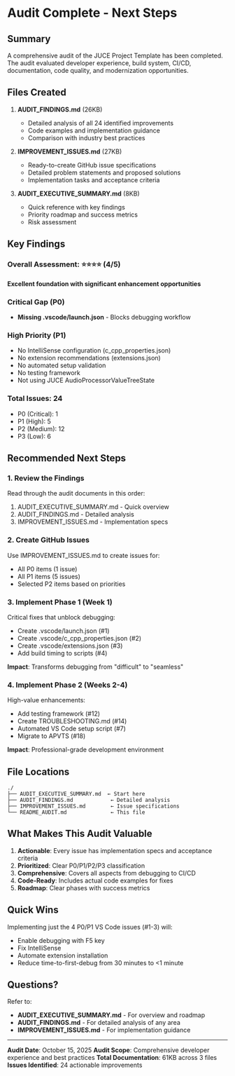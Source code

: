 # Audit Complete - Next Steps

## Summary

A comprehensive audit of the JUCE Project Template has been completed. The audit
evaluated developer experience, build system, CI/CD, documentation, code quality,
and modernization opportunities.

## Files Created

1. **AUDIT_FINDINGS.md** (26KB)
   - Detailed analysis of all 24 identified improvements
   - Code examples and implementation guidance
   - Comparison with industry best practices

2. **IMPROVEMENT_ISSUES.md** (27KB)
   - Ready-to-create GitHub issue specifications
   - Detailed problem statements and proposed solutions
   - Implementation tasks and acceptance criteria

3. **AUDIT_EXECUTIVE_SUMMARY.md** (8KB)
   - Quick reference with key findings
   - Priority roadmap and success metrics
   - Risk assessment

## Key Findings

### Overall Assessment: ⭐⭐⭐⭐ (4/5)

#### Excellent foundation with significant enhancement opportunities

### Critical Gap (P0)

- **Missing .vscode/launch.json** - Blocks debugging workflow

### High Priority (P1)

- No IntelliSense configuration (c_cpp_properties.json)
- No extension recommendations (extensions.json)
- No automated setup validation
- No testing framework
- Not using JUCE AudioProcessorValueTreeState

### Total Issues: 24

- P0 (Critical): 1
- P1 (High): 5  
- P2 (Medium): 12
- P3 (Low): 6

## Recommended Next Steps

### 1. Review the Findings

Read through the audit documents in this order:

1. AUDIT_EXECUTIVE_SUMMARY.md - Quick overview
2. AUDIT_FINDINGS.md - Detailed analysis  
3. IMPROVEMENT_ISSUES.md - Implementation specs

### 2. Create GitHub Issues

Use IMPROVEMENT_ISSUES.md to create issues for:

- All P0 items (1 issue)
- All P1 items (5 issues)
- Selected P2 items based on priorities

### 3. Implement Phase 1 (Week 1)

Critical fixes that unblock debugging:

- Create .vscode/launch.json (#1)
- Create .vscode/c_cpp_properties.json (#2)
- Create .vscode/extensions.json (#3)
- Add build timing to scripts (#4)

**Impact**: Transforms debugging from "difficult" to "seamless"

### 4. Implement Phase 2 (Weeks 2-4)

High-value enhancements:

- Add testing framework (#12)
- Create TROUBLESHOOTING.md (#14)
- Automated VS Code setup script (#7)
- Migrate to APVTS (#18)

**Impact**: Professional-grade development environment

## File Locations

```text
./
├── AUDIT_EXECUTIVE_SUMMARY.md  ← Start here
├── AUDIT_FINDINGS.md            ← Detailed analysis
├── IMPROVEMENT_ISSUES.md        ← Issue specifications
└── README_AUDIT.md              ← This file
```

## What Makes This Audit Valuable

1. **Actionable**: Every issue has implementation specs and acceptance criteria
2. **Prioritized**: Clear P0/P1/P2/P3 classification
3. **Comprehensive**: Covers all aspects from debugging to CI/CD
4. **Code-Ready**: Includes actual code examples for fixes
5. **Roadmap**: Clear phases with success metrics

## Quick Wins

Implementing just the 4 P0/P1 VS Code issues (#1-3) will:

- Enable debugging with F5 key
- Fix IntelliSense  
- Automate extension installation
- Reduce time-to-first-debug from 30 minutes to <1 minute

## Questions?

Refer to:

- **AUDIT_EXECUTIVE_SUMMARY.md** - For overview and roadmap
- **AUDIT_FINDINGS.md** - For detailed analysis of any area
- **IMPROVEMENT_ISSUES.md** - For implementation guidance

---

**Audit Date**: October 15, 2025
**Audit Scope**: Comprehensive developer experience and best practices
**Total Documentation**: 61KB across 3 files
**Issues Identified**: 24 actionable improvements
